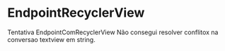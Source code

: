 # EndpointRecyclerView
Tentativa EndpointComRecyclerView 
Não consegui resolver conflitox na conversao textview em string.
